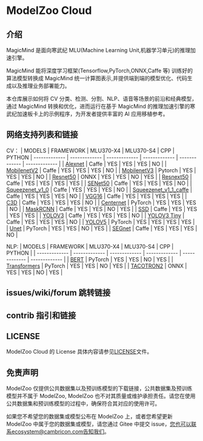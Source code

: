 # ModelZoo Cloud

## 介绍

MagicMind 是面向寒武纪 MLU(Machine Learning Unit,机器学习单元)的推理加速引擎。

MagicMind 能将深度学习框架(Tensorflow,PyTorch,ONNX,Caffe 等) 训练好的算法模型转换成 MagicMind 统一计算图表示,并提供端到端的模型优化、代码生成以及推理业务部署能力。

本仓库展示如何将 CV 分类、检测、分割、NLP、语音等场景的前沿和经典模型，通过 MagicMind 转换和优化，进而运行在基于 MagicMind 的推理加速引擎的寒武纪加速板卡上的示例程序，为开发者提供丰富的 AI 应用移植参考。

## 网络支持列表和链接

CV：
| MODELS | FRAMEWORK | MLU370-X4 | MLU370-S4 | CPP | PYTHON
| ------------- | ------------- | ------------- | ------------- | ------------- | ------------- |
| [Alexnet](buildin/cv/classification/alexnet_bn_caffe) | Caffe | YES | YES | YES | NO |
| [MobilenetV2](buildin/cv/classification/mobilenetv2_caffe) | Caffe | YES | YES | YES | NO |
| [MobilenetV3](buildin/cv/classification/mobilenetv3_pytorch) | Pytorch | YES | YES | YES | NO |
| [Resnet50](buildin/cv/classification/resnet50_onnx) | ONNX | YES | YES | NO | YES |
| [Resnext50](buildin/cv/classification/resnext50_caffe) | Caffe | YES | YES | YES | YES |
| [SENet50](buildin/cv/classification/senet50_caffe) | Caffe | YES | YES | YES | NO |
| [Squeezenet_v1_0](buildin/cv/classification/squeezenet_v1_0_caffe) | Caffe | YES | YES | YES | NO |
| [Squeezenet_v1_1_caffe](buildin/cv/classification/squeezenet_v1_1_caffe) | Caffe | YES | YES | YES | NO |
| [VGG16](buildin/cv/classification/vgg16_caffe) | Caffe | YES | YES | YES | YES |
| [C3D](buildin/cv/detection/c3d_caffe) | Caffe | YES | YES | YES | NO |
| [Centernet](buildin/cv/detection/centernet_pytorch) | PyTorch | YES | YES | YES | NO |
| [MaskRCNN](buildin/cv/detection/maskrcnn_pytorch) | Caffe | YES | YES | NO | YES |
| [SSD](buildin/cv/detection/ssd_caffe) | Caffe | YES | YES | YES | YES |
| [YOLOV3](buildin/cv/detection/yolov3_caffe) | Caffe | YES | YES | YES | NO |
| [YOLOV3 Tiny](buildin/cv/detection/yolov3_tiny_caffe) | Caffe | YES | YES | YES | NO |
| [YOLOV5](buildin/cv/detection/yolov5_v6_1_pytorch) | PyTorch | YES | YES | YES | YES |
| [Unet](buildin/cv/segmentation/nnUNet_pytorch) | PyTorch | YES | YES | NO | YES |
| [SEGnet](buildin/cv/segmentation/segnet_caffe) | Caffe | YES | YES | YES | NO |

NLP:
| MODELS | FRAMEWORK | MLU370-X4 | MLU370-S4 | CPP | PYTHON |
| ------------- | ------------- | ------------- | ------------- | ------------- | ------------- |
| [BERT](buildin/nlp/LanguageModeling/bert_qa_pytorch) | PyTorch | YES | YES | NO | YES |
| [Transformers](buildin/nlp/LanguageModeling/transformers_pytorch) | PyTorch | YES | YES | NO | YES |
| [TACOTRON2](buildin/nlp/SpeechSynthesis/tacotron2_onnx) | ONNX | YES | YES | NO | YES |

## issues/wiki/forum 跳转链接

## contrib 指引和链接

## LICENSE

ModelZoo Cloud 的 License 具体内容请参见[LICENSE](LICENSE)文件。

## 免责声明

ModelZoo 仅提供公共数据集以及预训练模型的下载链接，公共数据集及预训练模型并不属于 ModelZoo, ModelZoo 也不对其质量或维护承担责任。请您在使用公共数据集和预训练模型的过程中，确保符合其对应的使用许可。

如果您不希望您的数据集或模型公布在 ModelZoo 上，或者您希望更新 ModelZoo 中属于您的数据集或模型，请您通过 Gitee 中提交 issue，您也可以联系ecosystem@cambricon.com告知我们。
